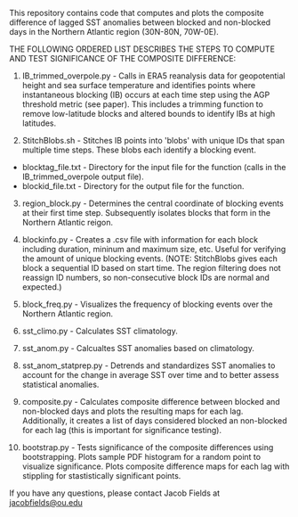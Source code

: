 This repository contains code that computes and plots the composite difference of lagged SST anomalies between blocked and non-blocked days in the Northern Atlantic region (30N-80N, 70W-0E).

THE FOLLOWING ORDERED LIST DESCRIBES THE STEPS TO COMPUTE AND TEST SIGNIFICANCE OF THE COMPOSITE DIFFERENCE:

1. IB_trimmed_overpole.py - Calls in ERA5 reanalysis data for geopotential height and sea surface temperature and identifies points where instantaneous blocking (IB) occurs at each time step using the AGP threshold metric (see paper). This includes a trimming function to remove low-latitude blocks and altered bounds to identify IBs at high latitudes.

2. StitchBlobs.sh - Stitches IB points into 'blobs' with unique IDs that span multiple time steps. These blobs each identify a blocking event.
  - blocktag_file.txt - Directory for the input file for the function (calls in the IB_trimmed_overpole output file).
  - blockid_file.txt - Directory for the output file for the function.

3. region_block.py - Determines the central coordinate of blocking events at their first time step. Subsequently isolates blocks that form in the Northern Atlantic reigon.

4. blockinfo.py - Creates a .csv file with information for each block including duration, mininum and maximum size, etc. Useful for verifying the amount of unique blocking events. (NOTE: StitchBlobs gives each block a sequential ID based on start time. The region filtering does not reassign ID numbers, so non-consecutive block IDs are normal and expected.)

5. block_freq.py - Visualizes the frequency of blocking events over the Northern Atlantic region.

6. sst_climo.py - Calculates SST climatology.

7. sst_anom.py - Calcualtes SST anomalies based on climatology.

8. sst_anom_statprep.py - Detrends and standardizes SST anomalies to account for the change in average SST over time and to better assess statistical anomalies.

9. composite.py - Calculates composite difference between blocked and non-blocked days and plots the resulting maps for each lag. Additionally, it creates a list of days considered blocked an non-blocked for each lag (this is important for significance testing).

10. bootstrap.py - Tests significance of the composite differences using bootstrapping. Plots sample PDF histogram for a random point to visualize significance. Plots composite difference maps for each lag with stippling for stastistically significant points.

If you have any questions, please contact Jacob Fields at jacobfields@ou.edu
